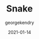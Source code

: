 ---
layout: game
title:  "Snake"
type: "Game Development Blog"
color: "background-color: seagreen"
summary: "The iconic arcade game remade in C++."
author: georgekendry
date: '2021-01-14'
category: ['game-development']
thumbnail:
keywords: C++, retro, project
permalink: /games/snake/
usemathjax: true
genre: ['C++']
browser_playable: false
hidden: true
heading: "the classic arcade game"
icon: 
showreel:
itch: 
isgameembed: false
gameembed: 
status: "Complete"
projecttype: "Game Jam"
languagesused: ['C++']
tools: ['Visual Studio']
roles: ['Programming']
credits: ['George Kendry']
screenshots: true
hasRepository: true
repo: up2020072/SNAKE
---